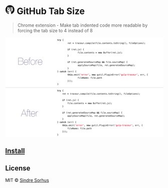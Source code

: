# <img src="icon.png" width="30"> GitHub Tab Size

> Chrome extension - Make tab indented code more readable by forcing the tab size to 4 instead of 8

[![](screenshot.png)][install]


## [Install][install]


## License

MIT © [Sindre Sorhus](http://sindresorhus.com)


[install]: https://chrome.google.com/webstore/detail/github-tab-size/ofjbgncegkdemndciafljngjbdpfmbkn

